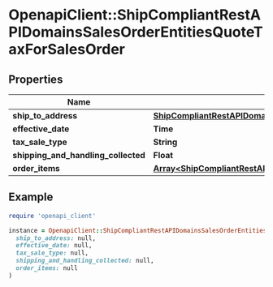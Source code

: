 # OpenapiClient::ShipCompliantRestAPIDomainsSalesOrderEntitiesQuoteTaxForSalesOrder

## Properties

| Name | Type | Description | Notes |
| ---- | ---- | ----------- | ----- |
| **ship_to_address** | [**ShipCompliantRestAPIDomainsSalesOrderEntitiesTaxRateAddressInput**](ShipCompliantRestAPIDomainsSalesOrderEntitiesTaxRateAddressInput.md) |  |  |
| **effective_date** | **Time** |  | [optional] |
| **tax_sale_type** | **String** |  |  |
| **shipping_and_handling_collected** | **Float** |  | [optional] |
| **order_items** | [**Array&lt;ShipCompliantRestAPIDomainsSalesOrderEntitiesShipmentItemForTax&gt;**](ShipCompliantRestAPIDomainsSalesOrderEntitiesShipmentItemForTax.md) |  |  |

## Example

```ruby
require 'openapi_client'

instance = OpenapiClient::ShipCompliantRestAPIDomainsSalesOrderEntitiesQuoteTaxForSalesOrder.new(
  ship_to_address: null,
  effective_date: null,
  tax_sale_type: null,
  shipping_and_handling_collected: null,
  order_items: null
)
```

